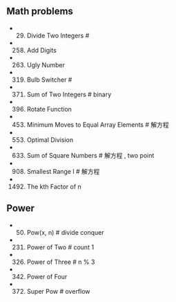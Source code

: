## Math problems
- 29. Divide Two Integers          #
- 258. Add Digits
- 263. Ugly Number

- 319. Bulb Switcher                 # 
- 371. Sum of Two Integers           # binary 
- 396. Rotate Function
- 453. Minimum Moves to Equal Array Elements   # 解方程

- 553. Optimal Division
- 633. Sum of Square Numbers      # 解方程 , two point
- 908. Smallest Range I           # 解方程
- 1492. The kth Factor of n


## Power
- 50. Pow(x, n)           # divide conquer
- 231. Power of Two       # count 1
- 326. Power of Three     # n % 3
- 342. Power of Four
- 372. Super Pow          # overflow